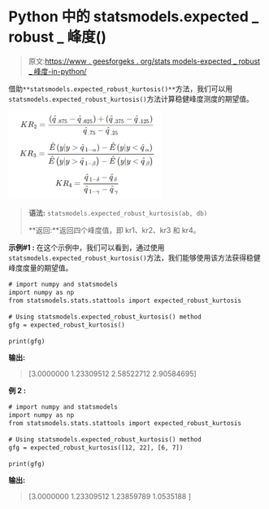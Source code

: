 # Python 中的 statsmodels.expected _ robust _ 峰度()

> 原文:[https://www . geesforgeks . org/stats models-expected _ robust _ 峰度-in-python/](https://www.geeksforgeeks.org/statsmodels-expected_robust_kurtosis-in-python/)

借助`**statsmodels.expected_robust_kurtosis()**`方法，我们可以用`statsmodels.expected_robust_kurtosis()`方法计算稳健峰度测度的期望值。

![](img/fbd98562084b232edd61ea96db44f4a6.png)

> **语法:** `statsmodels.expected_robust_kurtosis(ab, db)`
> 
> **返回:**返回四个峰度值，即 kr1、kr2、kr3 和 kr4。

**示例#1 :**
在这个示例中，我们可以看到，通过使用`statsmodels.expected_robust_kurtosis()`方法，我们能够使用该方法获得稳健峰度度量的期望值。

```
# import numpy and statsmodels
import numpy as np
from statsmodels.stats.stattools import expected_robust_kurtosis

# Using statsmodels.expected_robust_kurtosis() method
gfg = expected_robust_kurtosis()

print(gfg)
```

**输出:**

> [3.0000000 1.23309512 2.58522712 2.90584695]

**例 2 :**

```
# import numpy and statsmodels
import numpy as np
from statsmodels.stats.stattools import expected_robust_kurtosis

# Using statsmodels.expected_robust_kurtosis() method
gfg = expected_robust_kurtosis([12, 22], [6, 7])

print(gfg)
```

**输出:**

> [3.0000000 1.23309512 1.23859789 1.0535188 ]
